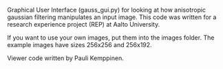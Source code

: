 Graphical User Interface (gauss_gui.py) for looking at how anisotropic gaussian filtering manipulates an input image.
This code was written for a research experience project (REP) at Aalto University. 

If you want to use your own images, put them into the images folder. The example images have sizes 256x256 and 256x192.

Viewer code written by Pauli Kemppinen.